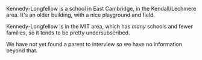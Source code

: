 Kennedy-Longfellow is a school in East Cambridge, in the Kendall/Lechmere area. It's an older building, with a nice playground and field.

Kennedy-Longfellow is in the MIT area, which has *many* schools and fewer families, so it tends to be pretty undersubscribed.

We have not yet found a parent to interview so we have no information beyond that.